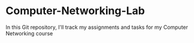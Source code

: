 # Computer-Networking-Lab
In this Git repository, I'll track my assignments and tasks for my Computer Networking course
